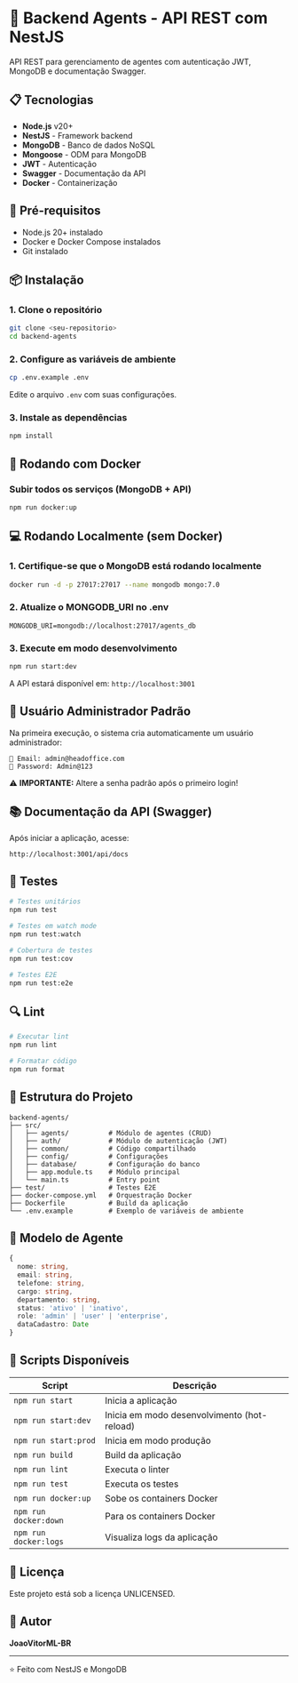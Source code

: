 # 🚀 Backend Agents - API REST com NestJS

API REST para gerenciamento de agentes com autenticação JWT, MongoDB e documentação Swagger.

## 📋 Tecnologias

- **Node.js** v20+
- **NestJS** - Framework backend
- **MongoDB** - Banco de dados NoSQL
- **Mongoose** - ODM para MongoDB
- **JWT** - Autenticação
- **Swagger** - Documentação da API
- **Docker** - Containerização

## 🔧 Pré-requisitos

- Node.js 20+ instalado
- Docker e Docker Compose instalados
- Git instalado

## 📦 Instalação

### 1. Clone o repositório

```bash
git clone <seu-repositorio>
cd backend-agents
```

### 2. Configure as variáveis de ambiente

```bash
cp .env.example .env
```

Edite o arquivo `.env` com suas configurações.

### 3. Instale as dependências

```bash
npm install
```

## 🐳 Rodando com Docker

### Subir todos os serviços (MongoDB + API)

```bash
npm run docker:up
```

## 💻 Rodando Localmente (sem Docker)

### 1. Certifique-se que o MongoDB está rodando localmente

```bash
docker run -d -p 27017:27017 --name mongodb mongo:7.0
```

### 2. Atualize o MONGODB_URI no .env

```env
MONGODB_URI=mongodb://localhost:27017/agents_db
```

### 3. Execute em modo desenvolvimento

```bash
npm run start:dev
```

A API estará disponível em: `http://localhost:3001`

## 🔐 Usuário Administrador Padrão

Na primeira execução, o sistema cria automaticamente um usuário administrador:

```
📧 Email: admin@headoffice.com
🔑 Password: Admin@123
```

⚠️ **IMPORTANTE:** Altere a senha padrão após o primeiro login!

## 📚 Documentação da API (Swagger)

Após iniciar a aplicação, acesse:

```
http://localhost:3001/api/docs
```

## 🧪 Testes

```bash
# Testes unitários
npm run test

# Testes em watch mode
npm run test:watch

# Cobertura de testes
npm run test:cov

# Testes E2E
npm run test:e2e
```

## 🔍 Lint

```bash
# Executar lint
npm run lint

# Formatar código
npm run format
```

## 📁 Estrutura do Projeto

```
backend-agents/
├── src/
│   ├── agents/          # Módulo de agentes (CRUD)
│   ├── auth/            # Módulo de autenticação (JWT)
│   ├── common/          # Código compartilhado
│   ├── config/          # Configurações
│   ├── database/        # Configuração do banco
│   ├── app.module.ts    # Módulo principal
│   └── main.ts          # Entry point
├── test/                # Testes E2E
├── docker-compose.yml   # Orquestração Docker
├── Dockerfile           # Build da aplicação
└── .env.example         # Exemplo de variáveis de ambiente
```

## 🔐 Modelo de Agente

```typescript
{
  nome: string,
  email: string,
  telefone: string,
  cargo: string,
  departamento: string,
  status: 'ativo' | 'inativo',
  role: 'admin' | 'user' | 'enterprise',
  dataCadastro: Date
}
```

## 🚀 Scripts Disponíveis

| Script | Descrição |
|--------|-----------|
| `npm run start` | Inicia a aplicação |
| `npm run start:dev` | Inicia em modo desenvolvimento (hot-reload) |
| `npm run start:prod` | Inicia em modo produção |
| `npm run build` | Build da aplicação |
| `npm run lint` | Executa o linter |
| `npm run test` | Executa os testes |
| `npm run docker:up` | Sobe os containers Docker |
| `npm run docker:down` | Para os containers Docker |
| `npm run docker:logs` | Visualiza logs da aplicação |

## 📝 Licença

Este projeto está sob a licença UNLICENSED.

## 👤 Autor

**JoaoVitorML-BR**

---

⭐ Feito com NestJS e MongoDB
